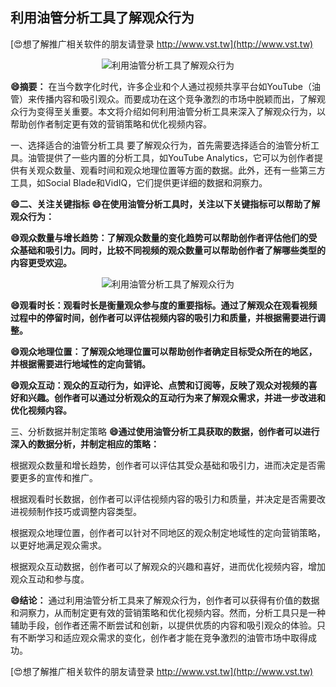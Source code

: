## **利用油管分析工具了解观众行为**

[😍想了解推广相关软件的朋友请登录 http://www.vst.tw](http://www.vst.tw)

 <center><img src="https://vst.tw/MP4/tuiguang/png/7.png" alt="利用油管分析工具了解观众行为"></center>

**😄摘要：**
在当今数字化时代，许多企业和个人通过视频共享平台如YouTube（油管）来传播内容和吸引观众。而要成功在这个竞争激烈的市场中脱颖而出，了解观众行为变得至关重要。本文将介绍如何利用油管分析工具来深入了解观众行为，以帮助创作者制定更有效的营销策略和优化视频内容。

一、选择适合的油管分析工具
要了解观众行为，首先需要选择适合的油管分析工具。油管提供了一些内置的分析工具，如YouTube Analytics，它可以为创作者提供有关观众数量、观看时间和观众地理位置等方面的数据。此外，还有一些第三方工具，如Social Blade和VidIQ，它们提供更详细的数据和洞察力。

**😄二、关注关键指标**
**😄在使用油管分析工具时，关注以下关键指标可以帮助了解观众行为：**

**😄观众数量与增长趋势：了解观众数量的变化趋势可以帮助创作者评估他们的受众基础和吸引力。同时，比较不同视频的观众数量可以帮助创作者了解哪些类型的内容更受欢迎。**

 <center><img src="https://vst.tw/MP4/tuiguang/png/8.png" alt="利用油管分析工具了解观众行为"></center>

**😄观看时长：观看时长是衡量观众参与度的重要指标。通过了解观众在观看视频过程中的停留时间，创作者可以评估视频内容的吸引力和质量，并根据需要进行调整。**

**😄观众地理位置：了解观众地理位置可以帮助创作者确定目标受众所在的地区，并根据需要进行地域性的定向营销。**

**😄观众互动：观众的互动行为，如评论、点赞和订阅等，反映了观众对视频的喜好和兴趣。创作者可以通过分析观众的互动行为来了解观众需求，并进一步改进和优化视频内容。**

三、分析数据并制定策略
**😄通过使用油管分析工具获取的数据，创作者可以进行深入的数据分析，并制定相应的策略：**

根据观众数量和增长趋势，创作者可以评估其受众基础和吸引力，进而决定是否需要更多的宣传和推广。

根据观看时长数据，创作者可以评估视频内容的吸引力和质量，并决定是否需要改进视频制作技巧或调整内容类型。

根据观众地理位置，创作者可以针对不同地区的观众制定地域性的定向营销策略，以更好地满足观众需求。

根据观众互动数据，创作者可以了解观众的兴趣和喜好，进而优化视频内容，增加观众互动和参与度。

**😄结论：**
通过利用油管分析工具来了解观众行为，创作者可以获得有价值的数据和洞察力，从而制定更有效的营销策略和优化视频内容。然而，分析工具只是一种辅助手段，创作者还需不断尝试和创新，以提供优质的内容和吸引观众的体验。只有不断学习和适应观众需求的变化，创作者才能在竞争激烈的油管市场中取得成功。

[😍想了解推广相关软件的朋友请登录 http://www.vst.tw](http://www.vst.tw)




